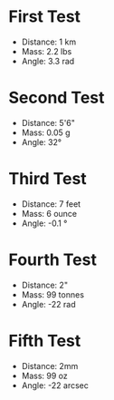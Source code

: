# First Test <node type="QuantityTester" />

- Distance: 1 km
- Mass: 2.2 lbs
- Angle: 3.3 rad

# Second Test <node type="QuantityTester" />

- Distance: 5'6"
- Mass: 0.05 g
- Angle: 32°

# Third Test <node type="QuantityTester" />

- Distance: 7 feet
- Mass: 6 ounce
- Angle: -0.1 °

# Fourth Test <node type="QuantityTester" />

- Distance: 2"
- Mass: 99 tonnes
- Angle: -22 rad


# Fifth Test <node type="QuantityTester" />

- Distance: 2mm
- Mass: 99 oz
- Angle: -22 arcsec
